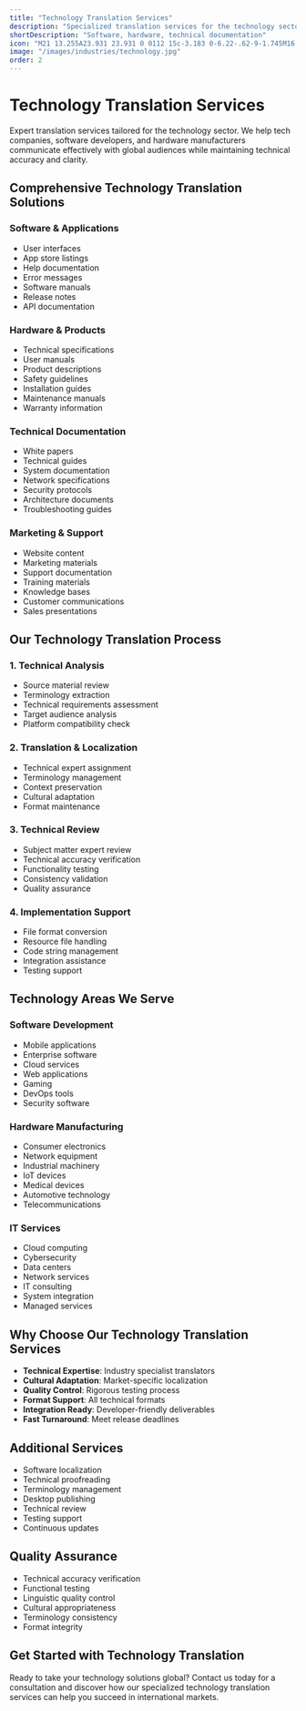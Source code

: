```yaml
---
title: "Technology Translation Services"
description: "Specialized translation services for the technology sector, helping tech companies reach global markets with accurate technical translations."
shortDescription: "Software, hardware, technical documentation"
icon: "M21 13.255A23.931 23.931 0 0112 15c-3.183 0-6.22-.62-9-1.745M16 6V4a2 2 0 00-2-2h-4a2 2 0 00-2 2v2m4 6h.01M5 20h14a2 2 0 002-2V8a2 2 0 00-2-2H5a2 2 0 00-2 2v10a2 2 0 002 2z"
image: "/images/industries/technology.jpg"
order: 2
---
```


# Technology Translation Services

Expert translation services tailored for the technology sector. We help tech companies, software developers, and hardware manufacturers communicate effectively with global audiences while maintaining technical accuracy and clarity.

## Comprehensive Technology Translation Solutions

### Software & Applications
- User interfaces
- App store listings
- Help documentation
- Error messages
- Software manuals
- Release notes
- API documentation

### Hardware & Products
- Technical specifications
- User manuals
- Product descriptions
- Safety guidelines
- Installation guides
- Maintenance manuals
- Warranty information

### Technical Documentation
- White papers
- Technical guides
- System documentation
- Network specifications
- Security protocols
- Architecture documents
- Troubleshooting guides

### Marketing & Support
- Website content
- Marketing materials
- Support documentation
- Training materials
- Knowledge bases
- Customer communications
- Sales presentations

## Our Technology Translation Process

### 1. Technical Analysis
- Source material review
- Terminology extraction
- Technical requirements assessment
- Target audience analysis
- Platform compatibility check

### 2. Translation & Localization
- Technical expert assignment
- Terminology management
- Context preservation
- Cultural adaptation
- Format maintenance

### 3. Technical Review
- Subject matter expert review
- Technical accuracy verification
- Functionality testing
- Consistency validation
- Quality assurance

### 4. Implementation Support
- File format conversion
- Resource file handling
- Code string management
- Integration assistance
- Testing support

## Technology Areas We Serve

### Software Development
- Mobile applications
- Enterprise software
- Cloud services
- Web applications
- Gaming
- DevOps tools
- Security software

### Hardware Manufacturing
- Consumer electronics
- Network equipment
- Industrial machinery
- IoT devices
- Medical devices
- Automotive technology
- Telecommunications

### IT Services
- Cloud computing
- Cybersecurity
- Data centers
- Network services
- IT consulting
- System integration
- Managed services

## Why Choose Our Technology Translation Services

- **Technical Expertise**: Industry specialist translators
- **Cultural Adaptation**: Market-specific localization
- **Quality Control**: Rigorous testing process
- **Format Support**: All technical formats
- **Integration Ready**: Developer-friendly deliverables
- **Fast Turnaround**: Meet release deadlines

## Additional Services

- Software localization
- Technical proofreading
- Terminology management
- Desktop publishing
- Technical review
- Testing support
- Continuous updates

## Quality Assurance

- Technical accuracy verification
- Functional testing
- Linguistic quality control
- Cultural appropriateness
- Terminology consistency
- Format integrity

## Get Started with Technology Translation

Ready to take your technology solutions global? Contact us today for a consultation and discover how our specialized technology translation services can help you succeed in international markets.